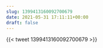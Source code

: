 ```yaml
---
slug: 1399413160092700679
date: 2021-05-31 17:11:11+00:00
draft: false
---
```


{{< tweet 1399413160092700679 >}}
